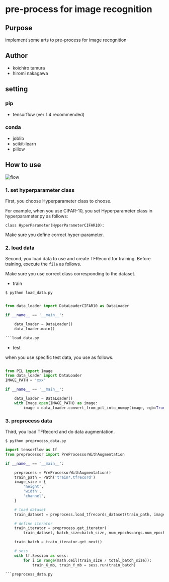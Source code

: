 # pre-process for image recognition

## Purpose

implement some arts to pre-process for image recognition

## Author

- koichiro tamura
- hiromi nakagawa

## setting

### pip
- tensorflow (ver 1.4 recommended)

### conda
- joblib
- scikit-learn
- pillow


## How to use

![flow](https://user-images.githubusercontent.com/12594363/37944837-2fb92500-31b8-11e8-9672-feff189021a1.png)

### 1. set hyperparameter class

First, you choose Hyperparameter class to choose.

For example, when you use CIFAR-10, you set Hyperparameter class in hyperparameter.py as follows:

```
class HyperParameter(HyperParameterCIFAR10):
```

Make sure you define correct hyper-parameter.


### 2. load data

Second, you load data to use and create TFRecord for training.
Before training, execute the `file` as follows.

Make sure you use correct class corresponding to the dataset.

- train

```
$ python load_data.py
```

```python

from data_loader import DataLoaderCIFAR10 as DataLoader

if __name__ == '__main__':

    data_loader = DataLoader()
    data_loader.main()

```load_data.py
```

- test

when you use specific test data, you use as follows.

```python

from PIL import Image
from data_loader import DataLoader
IMAGE_PATH = 'xxx'

if __name__ == '__main__':

    data_loader = DataLoader()
    with Image.open(IMAGE_PATH) as image:
        image = data_loader.convert_from_pil_into_numpy(image, rgb=True)

```

### 3. preprocess data


Third, you load TFRecord and do data augmentation.

```
$ python preprocess_data.py
```

```python
import tensorflow as tf
from preprocessor import PreProcessorWithAugmentation

if __name__ == '__main__':

    preprocess = PreProcessorWithAugmentation()
    train_path = Path('train*.tfrecord')
    image_size = {
        'height',
        'width',
        'channel',
    }

    # load dataset
    train_dataset = preprocess.load_tfrecords_dataset(train_path, image_size, 10)

    # define iterator
    train_iterator = preprocess.get_iterator(
        train_dataset, batch_size=batch_size, num_epochs=args.num_epochs, buffer_size=100*batch_size, aug_kwargs=aug_kwargs, num)

    train_batch = train_iterator.get_next()

    # sess
    with tf.Session as sess:
        for i in range(math.ceil(train_size / total_batch_size)):
            train_X_mb, train_Y_mb = sess.run(train_batch)

```preprocess_data.py
```

